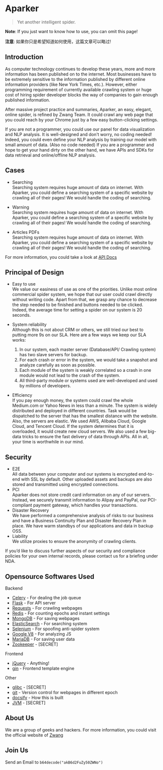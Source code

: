 # Aparker

> Yet another intelligent spider.

**Note**: 
If you just want to know how to use, you can omit this page!

**注意**: 
如果你只是希望知道如何使用，这篇文章可以略过!

## Introduction
As computer technology continues to 
develop these years, more and 
more information has been published on to the internet. 
Most businesses have to be extremely sensitive to the information
published by different online information providers (like 
New York Times, etc.). However, either programming requirement
of currently available crawling system or huge cost of hiring
spider developer blocks the way of companies to gain enough 
published information. 


After massive project practice and summaries, 
Aparker, an easy, elegant, online spider, is refined 
by Zwang Team. It could crawl any web page that 
you could reach by your Chrome just by a few easy 
button-clicking settings. 

If you are not a programmer, you could use our panel for
data visualization and NLP analysis. It is well-designed and
don't worry, no coding needed! Indeed, you could even define your NLP analysis
by training our model with small amount of data. (Also
no code needed) If you are a programmer and 
hope to get your hand dirty on the other hand, 
we have APIs and SDKs for data retrieval and online/offline
NLP analysis. 

## Cases
* Searching  
    Searching system requires huge amount of data on internet.
    With Aparker, you could define a searching system of a 
    specific website by crawling all of their pages! We would 
    handle the coding of searching.
    

* Warning  
    Searching system requires huge amount of data on internet.
    With Aparker, you could define a searching system of a 
    specific website by crawling all of their pages! We would 
    handle the coding of searching.   
    

* Articles PDFs  
    Searching system requires huge amount of data on internet.
    With Aparker, you could define a searching system of a 
    specific website by crawling all of their pages! We would 
    handle the coding of searching.   

For more information, you could take a look at 
[API Docs](en/API)

## Principal of Design
* Easy to use  
    We value our easiness of use as one of the priorities. 
    Unlike most online commercial spider system, we 
    hope that our user could crawl directly without 
    writing code. Apart from that, we grasp any chance 
    to decrease the step needed to be finished and 
    buttons needed to be clicked. Indeed, the average 
    time for setting a spider on our system is 20 seconds.

* System reliability  
    Although this is not about CRM or others, we still 
    tried our best to putting more 9s on our SLA. Here are 
    a few ways we keep our SLA works:
    1. In our system, each master server (Database/API/
    Crawling system) has two slave servers for backup.
    2. For each crash or error in the system, we would 
    take a snapshot and analyze carefully as soon as possible. 
    3. Each module of the system is weakly correlated 
    so a crash in one module would not lead to the crash 
    of the system. 
    4. All third-party module or systems used are 
    well-developed and used by millions of developers.

* Efficiency  
    If you pay enough money, the system could crawl the 
    whole Medium.com or Yahoo News in less than a minute. 
    The system is widely distributed and deployed in 
    different countries. Task would be dispatched to 
    the server that has the smallest distance with the 
    website. Also, the servers are elastic. We used 
    AWS, Alibaba Cloud, Google Cloud, and Tencent Cloud. 
    If the system determines that it is overloaded, 
    it would create new cloud servers. We also used 
    a few big-data tricks to ensure the fast delivery 
    of data through APIs. All in all, your time is 
    worthwhile in our mind.  


## Security
* E2E  
    All data between your computer and our systems is 
    encrypted end-to-end with SSL by default. Other 
    uploaded assets and backups are also stored and 
    transmitted using encrypted connections.
* PCI  
    Aparker does not store credit card information on 
    any of our servers.  Instead, we securely transmit 
    information to Alipay and PayPal, our PCI-compliant 
    payment gateway, which handles your transactions.
* Disaster Recovery  
    We have performed a comprehensive analysis of 
    risks to our business and have a Business 
    Continuity Plan and Disaster Recovery Plan 
    in place. We have warm standbys of our applications 
    and data in backup OSS.
* Liability  
    We utilize proxies to ensure the anonymity 
    of crawling clients.

If you’d like to discuss further aspects of our security 
and compliance policies for your own internal records, 
please contact us for a briefing under NDA.
## Opensource Softwares Used
Backend
* [Celery]() - For dealing the job queue
* [Flask]() - For API server
* [Requests]() - For crawling webpages
* [Redis]() - For counting epochs and instant settings
* [MongoDB]() - For saving webpages
* [ElasticSearch]() - For searching system
* [Selenium]() - For spoofing anti-spider system
* [Google V8]() - For analyzing JS
* [MariaDB]() - For saving user data
* [Zookeeper]() - [SECRET]

Frontend
* [jQuery]() - Anything!
* [gin]() - Frontend template engine

Other
* [glibc]() - [SECRET]
* [git]() - Version control for webpages in different epoch
* [docsify]() - How this is built
* [JVM]() - [SECRET]

## About Us
We are a group of geeks and hackers. For more information,
you could visit the official website of 
[Zwang](https://zwang.tech)

## Join Us
Send an Email to `b64decode("akB6d2FuZy50ZWNo")`